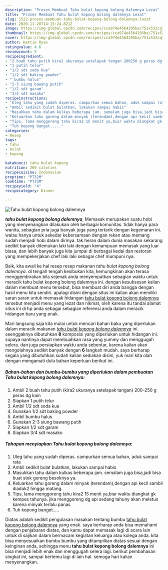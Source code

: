```yaml
---
description: "Proses Membuat Tahu bulat kopong bolong dalemnya Lezat"
title: "Proses Membuat Tahu bulat kopong bolong dalemnya Lezat"
slug: 1522-proses-membuat-tahu-bulat-kopong-bolong-dalemnya-lezat
date: 2020-11-28T14:15:24.821Z
image: https://img-global.cpcdn.com/recipes/cca974e4564205ba/751x532cq70/tahu-bulat-kopong-bolong-dalemnya-foto-resep-utama.jpg
thumbnail: https://img-global.cpcdn.com/recipes/cca974e4564205ba/751x532cq70/tahu-bulat-kopong-bolong-dalemnya-foto-resep-utama.jpg
cover: https://img-global.cpcdn.com/recipes/cca974e4564205ba/751x532cq70/tahu-bulat-kopong-bolong-dalemnya-foto-resep-utama.jpg
author: Hattie Ryan
ratingvalue: 4.6
reviewcount: 9
recipeingredient:
- "2 buah tahu putih kira2 ukuranya setelapak tangan 200250 g peras dg kain"
- "1 putih telur"
- "1/2 sdt soda kue"
- "1/2 sdt baking powder"
- " bumbu halus"
- "2-3 siung bawang putih"
- "1/2 sdt garam"
- "3/4 sdt masako"
recipeinstructions:
- "Uleg tahu yang sudah diperas. campurkan semua bahan, aduk sampai rata"
- "Ambil sedikit bulat bulatkan, lakukan sampai habis"
- "Masukkan tahu dalam kulkas beberapa jam. semalam juga bisa,jadi bisa buat stok goreng besoknya ya."
- "Keluarkan tahu goreng dalam minyak (terendam),dengan api kecil sambil diaduk2 hingga matang."
- "Tips, lama menggoreng tahu kira2 15 menit ya,biar waktu diangkat gk kempes tahunya. jika menggoreng dg api sedang tahuny akan meletus karena minyak terlalu panas"
- "Tuh kopong banget....."
categories:
- Resep
tags:
- tahu
- bulat
- kopong

katakunci: tahu bulat kopong 
nutrition: 269 calories
recipecuisine: Indonesian
preptime: "PT32M"
cooktime: "PT33M"
recipeyield: "4"
recipecategory: Dinner

---
```



![Tahu bulat kopong bolong dalemnya](https://img-global.cpcdn.com/recipes/cca974e4564205ba/751x532cq70/tahu-bulat-kopong-bolong-dalemnya-foto-resep-utama.jpg)

<b><i>tahu bulat kopong bolong dalemnya</i></b>, Memasak merupakan suatu hobi yang menyenangkan dilakukan oleh berbagai komunitas. tidak hanya para wanita, sebagian pria juga banyak juga yang tertarik dengan kegemaran ini. walau hanya untuk sekedar kebersamaan dengan rekan atau memang sudah menjadi hobi dalam dirinya. tak heran dalam dunia masakan sekarang sedikit banyak ditemukan laki laki dengan kemampuan memasak yang luar biasa, dan lebih banyak juga kita jumpai di berbagai kedai dan restoran yang mempekerjakan chef laki laki sebagai chef mumpuni nya.



Baik, kita awali ke hal resep resep makanan <i>tahu bulat kopong bolong dalemnya</i>. di tengah tengah kesibukan kita, kemungkinan akan terasa menggembirakan bila sejenak anda menyempatkan sebagian waktu untuk meracik tahu bulat kopong bolong dalemnya ini. dengan kesuksesan kalian dalam membuat menu tersebut, bisa membuat diri anda bangga dengan hasil menu kita sendiri. apalagi disini dengan situs ini kalian akan memiliki saran saran untuk memasak hidangan <u>tahu bulat kopong bolong dalemnya</u> tersebut menjadi menu yang lezat dan nikmat, oleh karena itu tandai alamat situs ini di hp anda sebagai sebagian referensi anda dalam meracik hidangan baru yang enak.


Mari langsung saja kita mulai untuk mencari bahan baku yang diperlukan dalam meracik makanan <u><i>tahu bulat kopong bolong dalemnya</i></u> ini. seenggaknya dibutuhkan <b>8</b> komposisi yang diperlukan untuk hidangan ini. supaya nantinya dapat membuahkan rasa yang yummy dan menggugah selera. dan juga persiapkan waktu anda sebentar, karena kalian akan mengolahnya sedikit banyak dengan <b>6</b> langkah mudah. saya berharap segala yang dibutuhkan sudah kalian sediakan disini, yuk mari kita olah dengan mengamati dulu bahan keperluan berikut ini.

<!--inarticleads1-->

##### Bahan-bahan dan bumbu-bumbu yang diperlukan dalam pembuatan Tahu bulat kopong bolong dalemnya:

1. Ambil 2 buah tahu putih (kira2 ukuranya setelapak tangan) 200-250 g peras dg kain
1. Siapkan 1 putih telur
1. Ambil 1/2 sdt soda kue
1. Gunakan 1/2 sdt baking powder
1. Ambil  bumbu halus
1. Gunakan 2-3 siung bawang putih
1. Siapkan 1/2 sdt garam
1. Siapkan 3/4 sdt masako




<!--inarticleads2-->

##### Tahapan menyiapkan Tahu bulat kopong bolong dalemnya:

1. Uleg tahu yang sudah diperas. campurkan semua bahan, aduk sampai rata
1. Ambil sedikit bulat bulatkan, lakukan sampai habis
1. Masukkan tahu dalam kulkas beberapa jam. semalam juga bisa,jadi bisa buat stok goreng besoknya ya.
1. Keluarkan tahu goreng dalam minyak (terendam),dengan api kecil sambil diaduk2 hingga matang.
1. Tips, lama menggoreng tahu kira2 15 menit ya,biar waktu diangkat gk kempes tahunya. jika menggoreng dg api sedang tahuny akan meletus karena minyak terlalu panas
1. Tuh kopong banget.....




Diatas adalah sedikit pengulasan masakan tentang bumbu <u>tahu bulat kopong bolong dalemnya</u> yang enak. saya berharap anda bisa memahami dengan penjabaran diatas, dan kamu dapat memasak lagi di acara lain untuk di sajikan dalam bermacam kegiatan keluarga atau kolega anda. kita bisa menyesuaikan bumbu bumbu yang ditampilkan diatas sesuai dengan keinginan anda, sehingga menu <b>tahu bulat kopong bolong dalemnya</b> ini bisa menjadi lebih enak dan menggugah selera lagi. berikut pembahasan singkat ini, sampai bertemu lagi di lain hal. semoga hari kalian menyenangkan.
